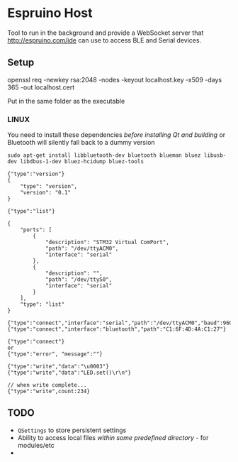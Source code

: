 Espruino Host
=============

Tool to run in the background and provide a WebSocket server
that http://espruino.com/ide can use to access BLE and Serial
devices.


Setup
-----

openssl req -newkey rsa:2048 -nodes -keyout localhost.key -x509 -days 365 -out localhost.cert

Put in the same folder as the executable

### LINUX

You need to install these dependencies *before installing Qt and building* or Bluetooth will silently fall back to a dummy version

```
sudo apt-get install libbluetooth-dev bluetooth blueman bluez libusb-dev libdbus-1-dev bluez-hcidump bluez-tools
```


```
{"type":"version"}
{
    "type": "version",
    "version": "0.1"
}
```

```
{"type":"list"}

{
    "ports": [
        {
            "description": "STM32 Virtual ComPort",
            "path": "/dev/ttyACM0",
            "interface": "serial"
        },
        {
            "description": "",
            "path": "/dev/ttyS0",
            "interface": "serial"
        }
    ],
    "type": "list"
}
```

```
{"type":"connect","interface":"serial","path":"/dev/ttyACM0","baud":9600}
{"type":"connect","interface":"bluetooth","path":"C1:6F:4D:4A:C1:27"}

{"type":"connect"}
or
{"type":"error", "message":""}
```

```
{"type":"write","data":"\u0003"}
{"type":"write","data":"LED.set()\r\n"}

// when write complete...
{"type":"write",count:234}
```


TODO
----

* `QSettings` to store persistent settings
* Ability to access local files *within some predefined directory* - for modules/etc
*
